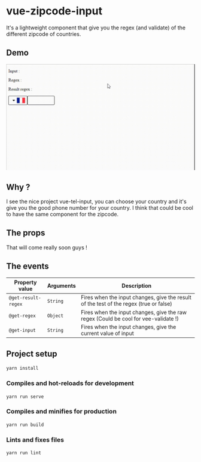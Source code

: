 # vue-zipcode-input

It's a lightweight component that give you the regex (and validate) of the different zipcode of countries. 

## Demo

![Output sample](/demo/zipcode-input.gif)

## Why ?

I see the nice project vue-tel-input, you can choose your country and it's give you the good phone number for your country.
I think that could be cool to have the same component for the zipcode.

## The props

That will come really soon guys !

## The events

| Property value | Arguments | Description |
| -------------- | --------- | ----------- |
| `@get-result-regex` | `String` | Fires when the input changes, give the result of the test of the regex (true or false)
| `@get-regex` | `Object` | Fires when the input changes, give the raw regex (Could be cool for vee-validate !)
| `@get-input` | `String` | Fires when the input changes, give the current value of input

## Project setup
```
yarn install
```

### Compiles and hot-reloads for development
```
yarn run serve
```

### Compiles and minifies for production
```
yarn run build
```

### Lints and fixes files
```
yarn run lint
```